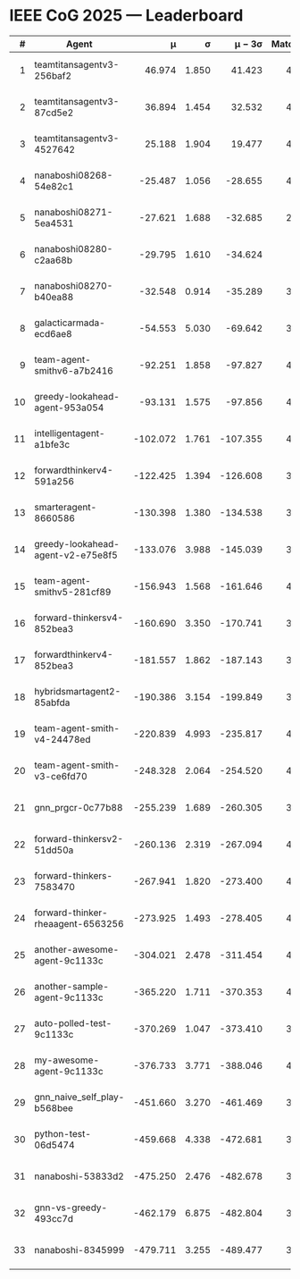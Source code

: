 # IEEE CoG 2025 — Leaderboard

| # | Agent | μ | σ | μ − 3σ | Matches | Updated |
|---:|---|---:|---:|---:|---:|---|
| 1 | teamtitansagentv3-256baf2 | 46.974 | 1.850 | 41.423 | 4372 | 2025-08-28 08:57 |
| 2 | teamtitansagentv3-87cd5e2 | 36.894 | 1.454 | 32.532 | 4118 | 2025-08-28 08:57 |
| 3 | teamtitansagentv3-4527642 | 25.188 | 1.904 | 19.477 | 4314 | 2025-08-28 08:57 |
| 4 | nanaboshi08268-54e82c1 | -25.487 | 1.056 | -28.655 | 4118 | 2025-08-28 08:57 |
| 5 | nanaboshi08271-5ea4531 | -27.621 | 1.688 | -32.685 | 2660 | 2025-08-28 08:57 |
| 6 | nanaboshi08280-c2aa68b | -29.795 | 1.610 | -34.624 | 780 | 2025-08-28 08:57 |
| 7 | nanaboshi08270-b40ea88 | -32.548 | 0.914 | -35.289 | 3078 | 2025-08-28 08:57 |
| 8 | galacticarmada-ecd6ae8 | -54.553 | 5.030 | -69.642 | 3720 | 2025-08-28 08:57 |
| 9 | team-agent-smithv6-a7b2416 | -92.251 | 1.858 | -97.827 | 4440 | 2025-08-28 08:57 |
| 10 | greedy-lookahead-agent-953a054 | -93.131 | 1.575 | -97.856 | 4034 | 2025-08-28 08:57 |
| 11 | intelligentagent-a1bfe3c | -102.072 | 1.761 | -107.355 | 4036 | 2025-08-28 08:57 |
| 12 | forwardthinkerv4-591a256 | -122.425 | 1.394 | -126.608 | 3564 | 2025-08-28 08:57 |
| 13 | smarteragent-8660586 | -130.398 | 1.380 | -134.538 | 3407 | 2025-08-28 08:57 |
| 14 | greedy-lookahead-agent-v2-e75e8f5 | -133.076 | 3.988 | -145.039 | 3274 | 2025-08-28 08:57 |
| 15 | team-agent-smithv5-281cf89 | -156.943 | 1.568 | -161.646 | 4220 | 2025-08-28 08:57 |
| 16 | forward-thinkersv4-852bea3 | -160.690 | 3.350 | -170.741 | 3403 | 2025-08-28 08:57 |
| 17 | forwardthinkerv4-852bea3 | -181.557 | 1.862 | -187.143 | 3195 | 2025-08-28 08:57 |
| 18 | hybridsmartagent2-85abfda | -190.386 | 3.154 | -199.849 | 3455 | 2025-08-28 08:57 |
| 19 | team-agent-smith-v4-24478ed | -220.839 | 4.993 | -235.817 | 4074 | 2025-08-28 08:57 |
| 20 | team-agent-smith-v3-ce6fd70 | -248.328 | 2.064 | -254.520 | 4314 | 2025-08-28 08:57 |
| 21 | gnn_prgcr-0c77b88 | -255.239 | 1.689 | -260.305 | 3540 | 2025-08-28 08:57 |
| 22 | forward-thinkersv2-51dd50a | -260.136 | 2.319 | -267.094 | 4462 | 2025-08-28 08:57 |
| 23 | forward-thinkers-7583470 | -267.941 | 1.820 | -273.400 | 4240 | 2025-08-28 08:57 |
| 24 | forward-thinker-rheaagent-6563256 | -273.925 | 1.493 | -278.405 | 4522 | 2025-08-28 08:57 |
| 25 | another-awesome-agent-9c1133c | -304.021 | 2.478 | -311.454 | 4720 | 2025-08-28 08:57 |
| 26 | another-sample-agent-9c1133c | -365.220 | 1.711 | -370.353 | 4460 | 2025-08-28 08:57 |
| 27 | auto-polled-test-9c1133c | -370.269 | 1.047 | -373.410 | 3820 | 2025-08-28 08:57 |
| 28 | my-awesome-agent-9c1133c | -376.733 | 3.771 | -388.046 | 4880 | 2025-08-28 08:57 |
| 29 | gnn_naive_self_play-b568bee | -451.660 | 3.270 | -461.469 | 3140 | 2025-08-28 08:57 |
| 30 | python-test-06d5474 | -459.668 | 4.338 | -472.681 | 3730 | 2025-08-28 08:57 |
| 31 | nanaboshi-53833d2 | -475.250 | 2.476 | -482.678 | 3560 | 2025-08-28 08:57 |
| 32 | gnn-vs-greedy-493cc7d | -462.179 | 6.875 | -482.804 | 3920 | 2025-08-28 08:57 |
| 33 | nanaboshi-8345999 | -479.711 | 3.255 | -489.477 | 3590 | 2025-08-28 08:57 |
